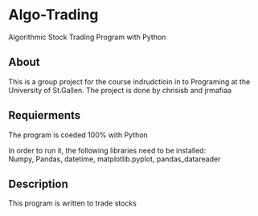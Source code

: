 # Algo-Trading
Algorithmic Stock Trading Program with Python


## About 
This is a group project for the course indrudctioin in to Programing at the University of St.Gallen. The project is done by chrisisb and jrmafiaa 

## Requierments  
The program is coeded 100% with Python

In order to run it, the following libraries need to be installed:    
Numpy, Pandas, datetime, matplotlib.pyplot, pandas_datareader

## Description

This program is written to trade stocks 
